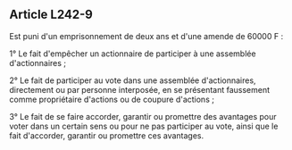Article L242-9
----
Est puni d'un emprisonnement de deux ans et d'une amende de 60000 F :

1° Le fait d'empêcher un actionnaire de participer à une assemblée
d'actionnaires ;

2° Le fait de participer au vote dans une assemblée d'actionnaires, directement
ou par personne interposée, en se présentant faussement comme propriétaire
d'actions ou de coupure d'actions ;

3° Le fait de se faire accorder, garantir ou promettre des avantages pour voter
dans un certain sens ou pour ne pas participer au vote, ainsi que le fait
d'accorder, garantir ou promettre ces avantages.
